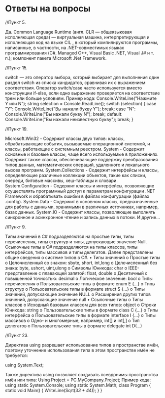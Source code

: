 # Ответы на вопросы

//Пункт 5.

Да. Common Language Runtime  (англ. CLR — общеязыковая исполняющая среда) — виртуальная машина, интерпретирующая и исполняющая код на языке CIL , в который компилируются программы, написанные, в частности, на .NET-совместимых языках программирования (C#, Managed C++, Visual Basic .NET, Visual J# и т. п.); компонент пакета Microsoft .Net Framework.

//Пункт 15.

switch — это оператор выбора, который выбирает для выполнения один раздел switch из списка кандидатов, сравнивая их с выражением соответствия.
Оператор switch/case часто используется вместо конструкции if-else, если одно выражение проверяется на соответствие трем или больше условиям. 
Пример кода:
Console.WriteLine("Нажмите Y или N");
string selection = Console.ReadLine();
switch (selection)
{
    case "Y":
        Console.WriteLine("Вы нажали букву Y");
        break;
    case "N":
        Console.WriteLine("Вы нажали букву N");
        break;
    default:
        Console.WriteLine("Вы нажали неизвестную букву");
        break;
}

//Пункт 19.

  Microsoft.Win32 - Содержит классы двух типов: классы, обрабатывающие события, вызываемые операционной системой, и классы, работающие с системным реестром.
System - Содержит основные и базовые классы, чаще всего используемые в приложениях. Содержит также классы, обеспечивающие поддержку преобразования типов данных, математических операций, удаленного и локального вызова программ.
System.Collections - Содержит интерфейсы и классы, определяющие различные коллекции объектов, такие как списки, очереди, битовые массивы, хеш-таблицы и словари.
System.Configuration - Содержит классы и интерфейсы, позволяющие осуществлять программный доступ к параметрам конфигурации .NET Framework и обрабатывать ошибки в файлах конфигурации (файлах .config).
System.Data  - Содержит в основном классы, предназначенные для работы с данными, хранимыми в различных источниках, например, базах данных.
System.IO - Содержит классы, позволяющие выполнять синхронное и асинхронное чтение и запись данных в потоки.
И другие…

//Пункт 9.

Типы значений в C# подразделяются на простые типы, типы перечисления, типы структур и типы, допускающие значение Null. Ссылочные типы в C# подразделяются на типы классов, типы интерфейсов, типы массивов и типы делегатов.
Далее представлены общие сведения о системе типов в C#.
•	Типы значений
o	Простые типы
o	Целочисленный со знаком: sbyte, short, int,long
o	Целочисленный без знака: byte, ushort, uint,ulong
o	Символы Юникода: char
o	IEEE-представление с плавающей запятой: float, double
o	Десятичный с повышенной точностью: decimal
o	Логическое значение: bool
o	Типы перечисления
o	Пользовательские типы в формате enum E {...}
o	Типы структур
o	Пользовательские типы в формате struct S {...}
o	Типы значений, допускающие значение NULL
o	Расширения других типов значений, допускающие значение null
•	Ссылочные типы
o	Типы классов
o	Исходный базовым классом для всех типов: object
o	Строки Юникода: string
o	Пользовательские типы в формате class C {...}
o	Типы интерфейса
o	Пользовательские типы в формате interface I {...}
o	Типы массивов
o	Одно- и многомерные, например, int[] и int[,]
o	Тип делегатов
o	Пользовательские типы в формате delegate int D(...)

//Пункт 23.

Директива using разрешает использование типов в пространстве имён, поэтому уточнение использования типа в этом пространстве имён не требуется:

using System.Text;

Также директива using позволяет создавать псевдонимы пространства имён или типа:
Using Project = PC.MyCompany.Project;
Пример кода:
using static System.Console;
using static System.Math;
class Program
{
    static void Main()
    {
        WriteLine(Sqrt(3*3 + 4*4));
    }
}

